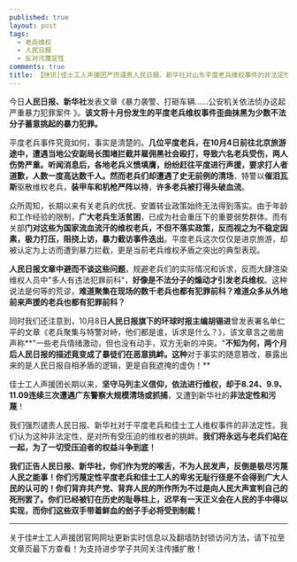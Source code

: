 ```yaml
---
published: true
layout: post
tags: 
  - 老兵维权
  - 人民日报
  - 反对污蔑定性
comments: true
title: 【快讯|佳士工人声援团严厉谴责人民日报、新华社对山东平度老兵维权事件的非法定性！】
---
```



今日**人民日报、新华社**发表文章《暴力袭警、打砸车辆......公安机关依法侦办这起严重暴力犯罪案件 》。**该文将十月份发生的平度老兵维权事件歪曲抹黑为少数不法分子蓄意挑起的暴力犯罪。**

平度老兵事件究竟如何，事实是清楚的。**几位平度老兵，在10月4日前往北京旅游途中，遭遇当地公安副局长围堵拦截并雇佣黑社会殴打，导致六名老兵受伤，两人伤势严重。**听闻消息后，各地老兵义愤填膺，纷纷赶往平度进行声援，要求打人者道歉，人数一度高达数千人。然而老兵们**却遭遇了史无前例的清场**，特警以**催泪瓦斯**驱散维权老兵，**装甲车和机枪严阵以待**，**许多老兵被打得头破血流**。

众所周知，长期以来有关老兵的优抚、安置转业政策始终无法得到落实。由于年龄和工作经验的限制，**广大老兵生活贫困**，已成为社会重压下的重要弱势群体。而有关部**门对这些为国家流血流汗的维权老兵，不但不落实政策，反而视之为不稳定因素，极力打压，阻挠上访，暴力截访事件迭出**。平度老兵这次仅仅是进京旅游，却被认定为上访而遭到暴力拦截，更是当前老兵维权矛盾之突出的典型表现。

**人民日报文章中避而不谈这些问题**，规避老兵们的实际情况和诉求，反而大肆渲染维权人员中"多人有违法犯罪前科"，**好像是不法分子的煽动才引发老兵维权**。这种说法是何等的荒谬，**难道聚集在现场的数千老兵也都有犯罪前科？难道众多从外地前来声援的老兵也都有犯罪前科？**

同时我们还注意到，10月8日**人民日报旗下的环球时报主编胡锡进**曾发表署名单仁平的文章《老兵聚集与特警对峙，他们都是谁，诉求是什么？》，该文章言之凿凿声称**"一些老兵情绪激动，但也没有动手，双方无新的冲突。"**不知为何，两个月后人民日报的描述竟变成了暴徒们在恶意挑衅。这种**对于事实的随意篡改，暴露出来的是人民日报自相矛盾的逻辑，更是自我遮掩的虚伪！**

佳士工人声援团长期以来，**坚守马列主义信仰，依法进行维权，却于8.24、9.9、11.09连续三次遭遇广东警察大规模清场或抓捕**，又遭到新华社的**非法定性和污蔑**！

我们强烈谴责人民日报、新华社对于平度老兵和佳士工人维权事件的非法定性。我们认为这种非法定性，是对所有受压迫的维权者的挑衅。**我们将永远与老兵们站在一起，为了一切受压迫者的权益斗争到底！**

**我们正告人民日报、新华社，你们作为党的喉舌，不为人民发声，反倒是极尽污蔑人民之能事！你们污蔑定性平度老兵和佳士工人的卑劣无耻行径是不会得到广大人民的认可的！你们背弃共产党、背弃人民的所作所为不过是向人民大声宣判自己的死刑罢了。你们已经被钉在历史的耻辱柱上，迟早有一天正义会在人民的手中得以实现，而你们这些双手带着鲜血的刽子手必将受到制裁！**

---
关于佳#士工人声援团官网网址更新实时信息以及翻墙防封锁访问方法，请下拉至文章页最下方查看！为支持进步学子共同关注传播扩散！ 

